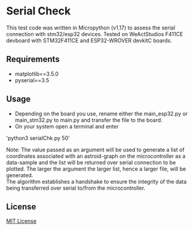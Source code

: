 # Serial Check
This test code was written in Micropython (v1.17) to assess the serial connection with stm32/esp32 devices.
Tested on WeActStudios F411CE devboard with STM32F411CE and ESP32-WROVER devkitC boards.<br />

## Requirements
- matplotlib==3.5.0
- pyserial==3.5

## Usage
- Depending on the board you use, rename either the main_esp32.py or main_stm32.py to main.py and transfer the file to the board.<br />
- On your system open a terminal and enter

'python3 serialChk.py 50'<br />

Note: The value passed as an argument will be used to generate a list of coordinates associated with an astroid-graph on the microcontroller as a data-sample and the list will be returned over serial connection to be plotted. The larger the argument the larger list, hence a larger file, will be generated.<br />
The algorithm establishes a handshake to ensure the integrity of the data being transferred over serial to/from the microcontroller.

## License
[MIT License](https://opensource.org/licenses/MIT)
